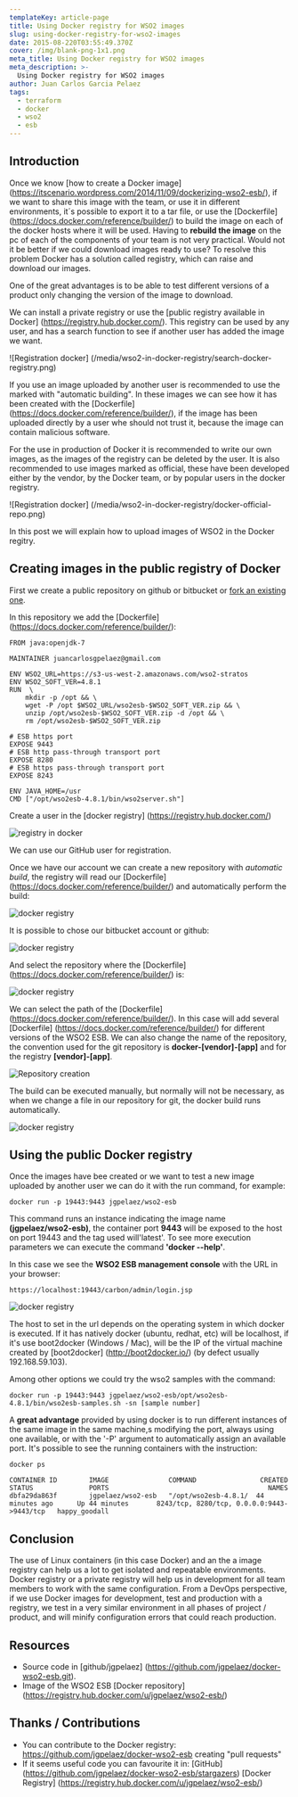 ```yaml
---
templateKey: article-page
title: Using Docker registry for WSO2 images
slug: using-docker-registry-for-wso2-images
date: 2015-08-220T03:55:49.370Z
cover: /img/blank-png-1x1.png
meta_title: Using Docker registry for WSO2 images
meta_description: >-
  Using Docker registry for WSO2 images
author: Juan Carlos Garcia Pelaez
tags:
  - terraform
  - docker
  - wso2
  - esb
---
```


## Introduction

Once we know [how to create a Docker image] (https://itscenario.wordpress.com/2014/11/09/dockerizing-wso2-esb/), if we want to share this image with the team, or use it in different environments, it´s possible to export it to a tar file, or use the [Dockerfile] (https://docs.docker.com/reference/builder/) to build the image on each of the docker hosts where it will be used.
Having to **rebuild the image** on the pc of each of the components of your team is not very practical. Would not it be better if we could download images ready to use? To resolve this problem Docker has a solution called registry, which can raise and download our images.

One of the great advantages is to be able to test different versions of a product only changing the version of the image to download.

We can install a private registry or use the [public registry available in Docker] (https://registry.hub.docker.com/). This registry can be used by any user, and has a search function to see if another user has added the image we want.

![Registration docker] (/media/wso2-in-docker-registry/search-docker-registry.png)

If you use an image uploaded by another user is recommended to use the marked with "automatic building". In these images we can see how it has been created with the [Dockerfile] (https://docs.docker.com/reference/builder/), if the image has been uploaded directly by a user whe should not trust it, because the image can contain malicious software.

For the use in production of Docker it is recommended to write our own images, as the images of the registry can be deleted by the user. It is also recommended to use images marked as official, these have been developed either by the vendor, by the Docker team, or by popular users in the docker registry.

![Registration docker] (/media/wso2-in-docker-registry/docker-official-repo.png)

In this post we will explain how to upload images of WSO2 in the Docker regitry.

## Creating images in the public registry of Docker

First we create a public repository on github or bitbucket or [fork an existing one](https://github.com/jgpelaez/docker-wso2-esb.git).

In this repository we add the [Dockerfile] (https://docs.docker.com/reference/builder/):

```docker
FROM java:openjdk-7

MAINTAINER juancarlosgpelaez@gmail.com

ENV WSO2_URL=https://s3-us-west-2.amazonaws.com/wso2-stratos
ENV WSO2_SOFT_VER=4.8.1
RUN  \
	mkdir -p /opt && \
	wget -P /opt $WSO2_URL/wso2esb-$WSO2_SOFT_VER.zip && \
    unzip /opt/wso2esb-$WSO2_SOFT_VER.zip -d /opt && \
    rm /opt/wso2esb-$WSO2_SOFT_VER.zip

# ESB https port
EXPOSE 9443
# ESB http pass-through transport port
EXPOSE 8280
# ESB https pass-through transport port
EXPOSE 8243

ENV JAVA_HOME=/usr
CMD ["/opt/wso2esb-4.8.1/bin/wso2server.sh"]
```

Create a user in the [docker registry] (https://registry.hub.docker.com/)

![registry in docker](/media/wso2-in-docker-registry/docker-registry-signup.png)

We can use our GitHub user for registration.

Once we have our account we can create a new repository with *automatic build*, the registry will read our [Dockerfile]  (https://docs.docker.com/reference/builder/) and automatically perform the build:

![docker registry](/media/wso2-in-docker-registry/docker-registry-repositories.png)

It is possible to chose our bitbucket account or github:

![docker registry](/media/wso2-in-docker-registry/docker-registry-git-source.png)

And select the repository where the [Dockerfile] (https://docs.docker.com/reference/builder/) is:

![docker registry](/media/wso2-in-docker-registry/docker-registry-git-source-repository.png)

We can select the path of the [Dockerfile] (https://docs.docker.com/reference/builder/). In this case will add several  [Dockerfile] (https://docs.docker.com/reference/builder/) for different versions of the WSO2 ESB.
We can also change the name of the repository, the convention used for the git repository is **docker-[vendor]-[app]** and for the registry **[vendor]-[app]**.

![Repository creation](/media/wso2-in-docker-registry/docker-registry-repository-creation.png)

The build can be executed manually, but normally will not be necessary, as when we change a file in our repository for git, the docker build runs automatically.

![docker registry](/media/wso2-in-docker-registry/docker-registry-repository-build-details.png)

##  Using the public Docker registry

Once the images have bee created or we want to test a new image uploaded by another user we can do it with the run command, for example:

```
docker run -p 19443:9443 jgpelaez/wso2-esb
```
This command runs an instance indicating the image name **(jgpelaez/wso2-esb)**, the container port **9443** will be exposed to the host on port 19443 and the tag used will'latest'. To see more execution parameters we can execute the command **'docker --help'**.

In this case we see the **WSO2 ESB management console** with the URL in your browser:

```
https://localhost:19443/carbon/admin/login.jsp
```

![docker registry](/media/wso2-in-docker-registry/docker-wso2-esb-admin.png)

The host to set in the url depends on the operating system in which docker is executed. If it has natively docker (ubuntu, redhat, etc) will be localhost, if it's use boot2docker (Windows / Mac), will be the IP of the virtual machine created by [boot2docker] (http://boot2docker.io/) (by defect usually 192.168.59.103).

Among other options we could try the wso2 samples with the command:

```
docker run -p 19443:9443 jgpelaez/wso2-esb/opt/wso2esb-4.8.1/bin/wso2esb-samples.sh -sn [sample number]
```

A **great advantage** provided by using docker is to run different instances of the same image in the same machine,s modifying the port, always using one available, or with the '-P' argument to automatically assign an available port. It's possible to see the running containers with  the instruction:

```
docker ps
```

```
CONTAINER ID        IMAGE               COMMAND                CREATED             STATUS              PORTS                                        NAMES
dbfa29da863f        jgpelaez/wso2-esb   "/opt/wso2esb-4.8.1/  44 minutes ago      Up 44 minutes       8243/tcp, 8280/tcp, 0.0.0.0:9443->9443/tcp   happy_goodall      
```	

## Conclusion

The use of Linux containers (in this case Docker) and an the a image registry can help us a lot to get isolated and repeatable environments.
Docker registry or a private registry will help us in development for all team members to work with the same configuration.
From a DevOps perspective, if we use Docker images for development, test and production with a registry, we test in a very similar environment in all phases of project / product, and will minify configuration errors that could reach production.

## Resources

- Source code in [github/jgpelaez] (https://github.com/jgpelaez/docker-wso2-esb.git).
- Image of the WSO2 ESB [Docker repository] (https://registry.hub.docker.com/u/jgpelaez/wso2-esb/) 

## Thanks / Contributions

- You can contribute to the Docker registry: https://github.com/jgpelaez/docker-wso2-esb creating "pull requests"
-  If it seems useful code you can favourite it in:
  [GitHub] (https://github.com/jgpelaez/docker-wso2-esb/stargazers)
  [Docker Registry] (https://registry.hub.docker.com/u/jgpelaez/wso2-esb/)
